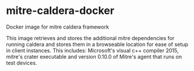 # mitre-caldera-docker
Docker image for mitre caldera framework

This image retrieves and stores the additional mitre dependencies for running caldera and stores them in a browseable location for ease of setup in client instances. This includes: Microsoft's visual c++ compiler 2015, mitre's crater executable and version 0.10.0 of Mitre's agent that runs on test devices.
